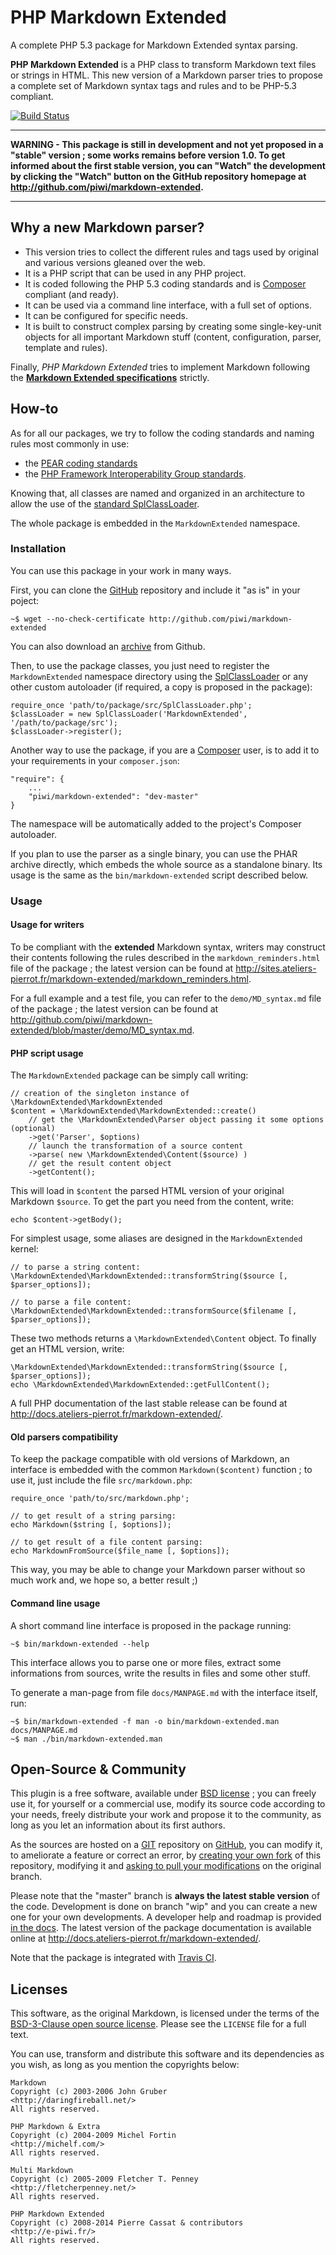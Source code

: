 PHP Markdown Extended
=====================

A complete PHP 5.3 package for Markdown Extended syntax parsing.

**PHP Markdown Extended** is a PHP class to transform Markdown text files or strings in
HTML. This new version of a Markdown parser tries to propose a complete set of Markdown
syntax tags and rules and to be PHP-5.3 compliant.

[![Build Status](https://travis-ci.org/piwi/markdown-extended.svg?branch=master)](http://travis-ci.org/piwi/markdown-extended)

----

**WARNING - This package is still in development and not yet proposed in a "stable" version ;
some works remains before version 1.0. To get informed about the first stable version, you
can "Watch" the development by clicking the "Watch" button on the GitHub repository homepage
at <http://github.com/piwi/markdown-extended>.**

----

## Why a new Markdown parser?

-   This version tries to collect the different rules and tags used by original and various versions
    gleaned over the web.
-   It is a PHP script that can be used in any PHP project.
-   It is coded following the PHP 5.3 coding standards and is [Composer](http://getcomposer.org/)
    compliant (and ready).
-   It can be used via a command line interface, with a full set of options.
-   It can be configured for specific needs.
-   It is built to construct complex parsing by creating some single-key-unit objects for 
    all important Markdown stuff (content, configuration, parser, template and rules).

Finally, *PHP Markdown Extended* tries to implement Markdown following the
[**Markdown Extended specifications**](http://markdown-extended.github.io/manifest/) strictly.

## How-to

As for all our packages, we try to follow the coding standards and naming rules most
commonly in use:

-   the [PEAR coding standards](http://pear.php.net/manual/en/standards.php)
-   the [PHP Framework Interoperability Group standards](https://github.com/php-fig/fig-standards).

Knowing that, all classes are named and organized in an architecture to allow the use of 
the [standard SplClassLoader](https://gist.github.com/jwage/221634).

The whole package is embedded in the `MarkdownExtended` namespace.


### Installation

You can use this package in your work in many ways.

First, you can clone the [GitHub](http://github.com/piwi/markdown-extended)
repository and include it "as is" in your poject:

    ~$ wget --no-check-certificate http://github.com/piwi/markdown-extended

You can also download an [archive](http://github.com/piwi/markdown-extended/downloads)
from Github.

Then, to use the package classes, you just need to register the `MarkdownExtended`
namespace directory using the [SplClassLoader](https://gist.github.com/jwage/221634) or
any other custom autoloader (if required, a copy is proposed in the package):

    require_once 'path/to/package/src/SplClassLoader.php';
    $classLoader = new SplClassLoader('MarkdownExtended', '/path/to/package/src');
    $classLoader->register();

Another way to use the package, if you are a [Composer](http://getcomposer.org/) user,
is to add it to your requirements in your `composer.json`:

    "require": {
        ...
        "piwi/markdown-extended": "dev-master"
    }

The namespace will be automatically added to the project's Composer autoloader.

If you plan to use the parser as a single binary, you can use the PHAR archive directly,
which embeds the whole source as a standalone binary. Its usage is the same as the
`bin/markdown-extended` script described below.

### Usage

#### Usage for writers

To be compliant with the **extended** Markdown syntax, writers may construct their contents
following the rules described in the `markdown_reminders.html` file of the package ;
the latest version can be found at <http://sites.ateliers-pierrot.fr/markdown-extended/markdown_reminders.html>.

For a full example and a test file, you can refer to the `demo/MD_syntax.md` file of the package ;
the latest version can be found at <http://github.com/piwi/markdown-extended/blob/master/demo/MD_syntax.md>.

#### PHP script usage

The `MarkdownExtended` package can be simply call writing:

    // creation of the singleton instance of \MarkdownExtended\MarkdownExtended
    $content = \MarkdownExtended\MarkdownExtended::create()
        // get the \MarkdownExtended\Parser object passing it some options (optional)
        ->get('Parser', $options)
        // launch the transformation of a source content
        ->parse( new \MarkdownExtended\Content($source) )
        // get the result content object
        ->getContent();

This will load in `$content` the parsed HTML version of your original Markdown `$source`.
To get the part you need from the content, write:

    echo $content->getBody();

For simplest usage, some aliases are designed in the `MarkdownExtended` kernel:

    // to parse a string content:
    \MarkdownExtended\MarkdownExtended::transformString($source [, $parser_options]);
    
    // to parse a file content:
    \MarkdownExtended\MarkdownExtended::transformSource($filename [, $parser_options]);

These two methods returns a `\MarkdownExtended\Content` object. To finally get an HTML
version, write:

    \MarkdownExtended\MarkdownExtended::transformString($source [, $parser_options]);
    echo \MarkdownExtended\MarkdownExtended::getFullContent();

A full PHP documentation of the last stable release can be found at
<http://docs.ateliers-pierrot.fr/markdown-extended/>.


#### Old parsers compatibility

To keep the package compatible with old versions of Markdown, an interface is embedded
with the common `Markdown($content)` function ; to use it, just include the file
`src/markdown.php`:

    require_once 'path/to/src/markdown.php';
    
    // to get result of a string parsing:
    echo Markdown($string [, $options]);

    // to get result of a file content parsing:
    echo MarkdownFromSource($file_name [, $options]);

This way, you may be able to change your Markdown parser without so much work and, we
hope so, a better result ;)

#### Command line usage

A short command line interface is proposed in the package running:

    ~$ bin/markdown-extended --help

This interface allows you to parse one or more files, extract some informations from sources,
write the results in files and some other stuff.

To generate a man-page from file `docs/MANPAGE.md` with the interface itself, run:

    ~$ bin/markdown-extended -f man -o bin/markdown-extended.man docs/MANPAGE.md
    ~$ man ./bin/markdown-extended.man


## Open-Source & Community

This plugin is a free software, available under [BSD license](http://en.wikipedia.org/wiki/BSD_licenses) ; 
you can freely use it, for yourself or a commercial use, modify its source code according
to your needs, freely distribute your work and propose it to the community, as long as you
let an information about its first authors.

As the sources are hosted on a [GIT](http://git-scm.com/) repository on
[GitHub](http://github.com/piwi/markdown-extended), you can modify it, to
ameliorate a feature or correct an error, by [creating your own fork](http://help.github.com/articles/fork-a-repo)
of this repository, modifying it and [asking to pull your modifications](http://github.com/piwi/markdown-extended/pulls)
on the original branch.

Please note that the "master" branch is **always the latest stable version** of the code. 
Development is done on branch "wip" and you can create a new one for your own developments.
A developer help and roadmap is provided [in the docs](docs/ROADMAP.md).
The latest version of the package documentation is available online at
<http://docs.ateliers-pierrot.fr/markdown-extended/>.

Note that the package is integrated with [Travis CI](http://travis-ci.org/).


## Licenses

This software, as the original Markdown, is licensed under the terms of the
[BSD-3-Clause open source license](http://opensource.org/licenses/BSD-3-Clause).
Please see the `LICENSE` file for a full text.

You can use, transform and distribute this software and its dependencies as you wish, as
long as you mention the copyrights below:

    Markdown  
    Copyright (c) 2003-2006 John Gruber   
    <http://daringfireball.net/>   
    All rights reserved.

    PHP Markdown & Extra  
    Copyright (c) 2004-2009 Michel Fortin  
    <http://michelf.com/>  
    All rights reserved.

    Multi Markdown  
    Copyright (c) 2005-2009 Fletcher T. Penney
    <http://fletcherpenney.net/>  
    All rights reserved.

    PHP Markdown Extended
    Copyright (c) 2008-2014 Pierre Cassat & contributors
    <http://e-piwi.fr/>  
    All rights reserved.
